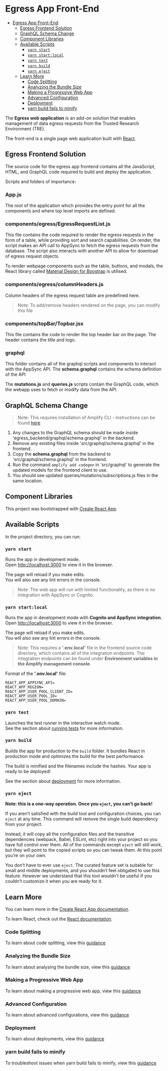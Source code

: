 # Egress App Front-End

- [Egress App Front-End](#egress-app-front-end)
  - [Egress Frontend Solution](#egress-frontend-solution)
  - [GraphQL Schema Change](#graphql-schema-change)
  - [Component Libraries](#component-libraries)
  - [Available Scripts](#available-scripts)
    - [`yarn start`](#yarn-start)
    - [`yarn start:local`](#yarn-startlocal)
    - [`yarn test`](#yarn-test)
    - [`yarn build`](#yarn-build)
    - [`yarn eject`](#yarn-eject)
  - [Learn More](#learn-more)
    - [Code Splitting](#code-splitting)
    - [Analyzing the Bundle Size](#analyzing-the-bundle-size)
    - [Making a Progressive Web App](#making-a-progressive-web-app)
    - [Advanced Configuration](#advanced-configuration)
    - [Deployment](#deployment)
    - [yarn build fails to minify](#yarn-build-fails-to-minify)

The **Egress web application** is an add-on solution that enables management of data egress requests
 from the Trusted Research Environment (TRE).

The front-end is a single page web application built with [React](https://reactjs.org/).

## Egress Frontend Solution

The source code for the egress app frontend contains all the JavaScript, HTML, and GraphQL code required
 to build and deploy the application.

Scripts and folders of importance:

### App.js

The root of the application which provides the entry point for all the components and where
 top level imports are defined.

### components/egress/EgressRequestList.js

This file contains the code required to render the egress requests in the form of a table, while providing
 sort and search capabilities. On render, the script makes an API call to AppSync to fetch the egress requests
 from the database. The script also interacts with another API to allow for download of egress request objects.

To render webpage components such as the table, buttons, and modals, the React library called
 [Material Design for Boostrap](https://mdbootstrap.com/docs/react/) is utilised.

### components/egress/columnHeaders.js

Column headers of the egress request table are predefined here.
>Note: To add/remove headers rendered on the page, you can modify this file

### components/topBar/Topbar.jsx

This file contains the code to render the top header bar on the page. The header contains the title and logo.

### graphql

This folder contains all of the graphql scripts and components to interact with the AppSync API.
 The __schema.graphql__ contains the schema definition of the API

The __mutations.js__ and __queries.js__ scripts contain the GraphQL code, which the webapp uses
 to fetch or modify data from the API.

## GraphQL Schema Change

>Note: This requires installation of Amplify CLI - instructions can be found [here](https://docs.amplify.aws/cli/start/install)

1. Any changes to the GraphQL schema should be made inside 'egress_backend/graphql/schema.graphql' in the backend.
1. Remove any existing files inside 'src/graphql/schema.graphql' in the frontend.
1. Copy the __schema.graphql__ from the backend to  'src/graphql/schema.graphql' in the frontend.
1. Run the command `amplify add codegen` in 'src/graphql' to generate the updated models for the frontend client to use.
1. You should see updated queries/mutations/subscriptions.js files in the same location.

## Component Libraries

This project was bootstrapped with [Create React App](https://github.com/facebook/create-react-app).

## Available Scripts

In the project directory, you can run:

### `yarn start`

Runs the app in development mode.\
Open [http://localhost:3000](http://localhost:3000) to view it in the browser.

The page will reload if you make edits.\
You will also see any lint errors in the console.

>Note: The web app will run with limited functionality, as there is no integration with AppSync or Cognito.

### `yarn start:local`

Runs the app in development mode with **Cognito and AppSync integration**.\
Open [http://localhost:3000](http://localhost:3000) to view it in the browser.

The page will reload if you make edits.\
You will also see any lint errors in the console.

>Note: This requires a __'.env.local'__ file in the frontend source code directory, which contains
>all of the integration endpoints. The integration endpoints can be found under __Environment
>variables in the Amplify management console__.

Format of the __'.env.local'__ file:

```
REACT_APP_APPSYNC_API=
REACT_APP_REGION=
REACT_APP_USER_POOL_CLIENT_ID=
REACT_APP_USER_POOL_ID=
REACT_APP_USER_POOL_DOMAIN=
```

### `yarn test`

Launches the test runner in the interactive watch mode.\
See the section about [running tests](https://facebook.github.io/create-react-app/docs/running-tests) for more information.

### `yarn build`

Builds the app for production to the `build` folder.
It bundles React in production mode and optimizes the build for the best performance.

The build is minified and the filenames include the hashes. Your app is ready to be deployed!

See the section about [deployment](https://facebook.github.io/create-react-app/docs/deployment) for more information.

### `yarn eject`

**Note: this is a one-way operation. Once you `eject`, you can’t go back!**

If you aren’t satisfied with the build tool and configuration choices, you can `eject` at any time.
 This command will remove the single build dependency from your project.

Instead, it will copy all the configuration files and the transitive dependencies (webpack, Babel, ESLint, etc)
 right into your project so you have full control over them. All of the commands except `eject` will still work,
 but they will point to the copied scripts so you can tweak them. At this point you’re on your own.

You don’t have to ever use `eject`. The curated feature set is suitable for small and middle deployments,
 and you shouldn’t feel obligated to use this feature. However we understand that this tool wouldn’t be useful
 if you couldn’t customize it when you are ready for it.

## Learn More

You can learn more in the [Create React App documentation](https://facebook.github.io/create-react-app/docs/getting-started).

To learn React, check out the [React documentation](https://reactjs.org/).

### Code Splitting

To learn about code splitting, view this [guidance](https://facebook.github.io/create-react-app/docs/code-splitting)

### Analyzing the Bundle Size

To learn about analysing the bundle size, view this [guidance](https://facebook.github.io/create-react-app/docs/analyzing-the-bundle-size)

### Making a Progressive Web App

To learn about making a progressive web app, view this [guidance](https://facebook.github.io/create-react-app/docs/making-a-progressive-web-app)

### Advanced Configuration

To learn about advanced configurations, view this [guidance](https://facebook.github.io/create-react-app/docs/advanced-configuration)

### Deployment

To learn about deployments, view this [guidance](https://facebook.github.io/create-react-app/docs/deployment)

### yarn build fails to minify

To troubleshoot issues when yarn build fails to minify, view this [guidance](https://facebook.github.io/create-react-app/docs/troubleshooting#npm-run-build-fails-to-minify)
